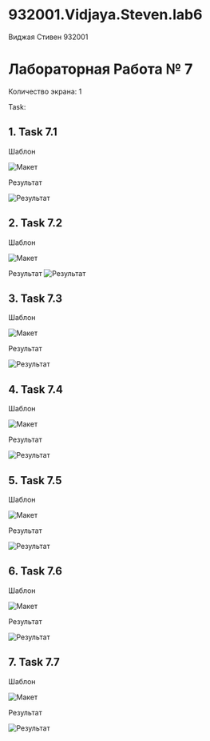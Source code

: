 # 932001.Vidjaya.Steven.lab6

Виджая Стивен 932001

# Лабораторная Работа № 7
Количество экрана: 1

Task:
## 1. Task 7.1
   
   Шаблон
   
   ![Макет](https://github.com/Steven2110/932001.Vidjaya.Steven.Weblab/blob/main/Lab7/screenshots/Task7.1.png)

   Результат
   
   ![Результат](https://github.com/Steven2110/932001.Vidjaya.Steven.Weblab/blob/main/Lab7/screenshots/Result7.1.png)

## 2. Task 7.2
   
   Шаблон
   
   ![Макет](https://github.com/Steven2110/932001.Vidjaya.Steven.Weblab/blob/main/Lab7/screenshots/Task7.2.png)

   Результат
   ![Результат](https://github.com/Steven2110/932001.Vidjaya.Steven.Weblab/blob/main/Lab7/screenshots/Result7.2.png)

## 3. Task 7.3
   
   Шаблон
   
   ![Макет](https://github.com/Steven2110/932001.Vidjaya.Steven.Weblab/blob/main/Lab7/screenshots/Task7.3.png)

   Результат
   
   ![Результат](https://github.com/Steven2110/932001.Vidjaya.Steven.Weblab/blob/main/Lab7/screenshots/Result7.3.png)

## 4. Task 7.4
   
   Шаблон
   
   ![Макет](https://github.com/Steven2110/932001.Vidjaya.Steven.Weblab/blob/main/Lab7/screenshots/Task7.4.png)

   Результат
   
   ![Результат](https://github.com/Steven2110/932001.Vidjaya.Steven.Weblab/blob/main/Lab7/screenshots/Result7.4.png)

## 5. Task 7.5
   
   Шаблон
   
   ![Макет](https://github.com/Steven2110/932001.Vidjaya.Steven.Weblab/blob/main/Lab7/screenshots/Task7.5.png)

   Результат
   
   ![Результат](https://github.com/Steven2110/932001.Vidjaya.Steven.Weblab/blob/main/Lab7/screenshots/Result7.5.png)

## 6. Task 7.6
   
   Шаблон
   
   ![Макет](https://github.com/Steven2110/932001.Vidjaya.Steven.Weblab/blob/main/Lab7/screenshots/Task7.6.png)

   Результат
   
   ![Результат](https://github.com/Steven2110/932001.Vidjaya.Steven.Weblab/blob/main/Lab7/screenshots/Result7.6.png)

## 7. Task 7.7
   
   Шаблон
   
   ![Макет](https://github.com/Steven2110/932001.Vidjaya.Steven.Weblab/blob/main/Lab7/screenshots/Task7.7.png)

   Результат
   
   ![Результат](https://github.com/Steven2110/932001.Vidjaya.Steven.Weblab/blob/main/Lab7/screenshots/Result7.7.png)
